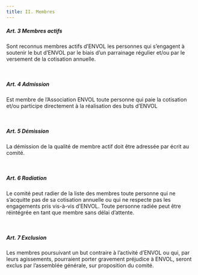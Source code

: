 ```yaml
---
title: II. Membres
---
```


##### Art. 3 Membres actifs
Sont reconnus membres actifs d’ENVOL les personnes qui s’engagent à soutenir le but d’ENVOL par le biais d’un parrainage régulier et/ou par le versement de la cotisation annuelle.

<br>

##### Art. 4 Admission
Est membre de l’Association ENVOL toute personne qui paie la cotisation et/ou participe directement à la réalisation des buts d’ENVOL

<br>

##### Art. 5 Démission
La démission de la qualité de membre actif doit être adressée par écrit au comité.

<br>

##### Art. 6 Radiation
Le comité peut radier de la liste des membres toute personne qui ne s’acquitte pas de sa cotisation annuelle ou qui ne respecte pas les engagements pris vis-à-vis d’ENVOL.
Toute personne radiée peut être réintégrée en tant que membre sans délai d’attente.

<br>

##### Art. 7  Exclusion
Les membres poursuivant un but contraire à l’activité d’ENVOL ou qui, par leurs agissements, pourraient porter gravement préjudice à ENVOL, seront exclus par l’assemblée générale, sur proposition du comité.
